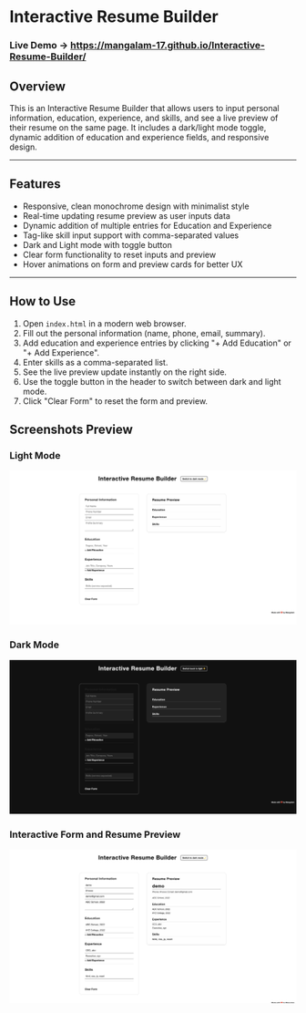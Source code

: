 # Interactive Resume Builder

### Live Demo -> https://mangalam-17.github.io/Interactive-Resume-Builder/

## Overview

This is an Interactive Resume Builder that allows users to input personal information, education, experience, and skills, and see a live preview of their resume on the same page. It includes a dark/light mode toggle, dynamic addition of education and experience fields, and responsive design.

---

## Features

- Responsive, clean monochrome design with minimalist style
- Real-time updating resume preview as user inputs data
- Dynamic addition of multiple entries for Education and Experience
- Tag-like skill input support with comma-separated values
- Dark and Light mode with toggle button
- Clear form functionality to reset inputs and preview
- Hover animations on form and preview cards for better UX

---

## How to Use

1. Open `index.html` in a modern web browser.
2. Fill out the personal information (name, phone, email, summary).
3. Add education and experience entries by clicking "+ Add Education" or "+ Add Experience".
4. Enter skills as a comma-separated list.
5. See the live preview update instantly on the right side.
6. Use the toggle button in the header to switch between dark and light mode.
7. Click "Clear Form" to reset the form and preview.

## Screenshots Preview

### Light Mode
![Light Mode Screenshot](https://github.com/Mangalam-17/Interactive-Resume-Builder/blob/6dd598d35293373f7c5df0b4329ea0c03bc909c4/Screenshots/lightmode.png)

### Dark Mode
![Dark Mode Screenshot](https://github.com/Mangalam-17/Interactive-Resume-Builder/blob/6dd598d35293373f7c5df0b4329ea0c03bc909c4/Screenshots/darkmode.png)

### Interactive Form and Resume Preview
![Filled Resume Example](https://github.com/Mangalam-17/Interactive-Resume-Builder/blob/6dd598d35293373f7c5df0b4329ea0c03bc909c4/Screenshots/filledform.png)
